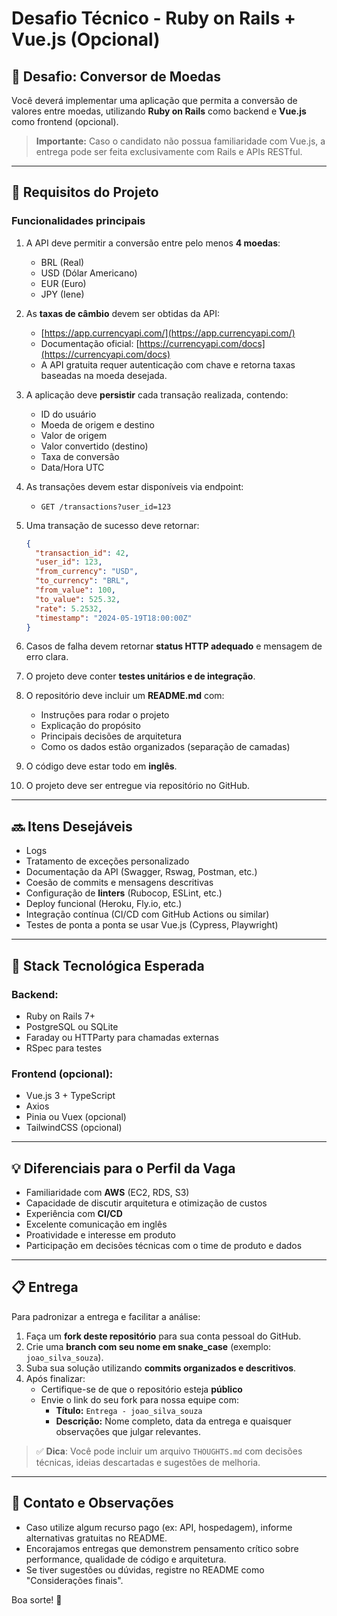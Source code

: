 # Desafio Técnico - Ruby on Rails + Vue.js (Opcional)

## 💸 Desafio: Conversor de Moedas

Você deverá implementar uma aplicação que permita a conversão de valores entre moedas, utilizando **Ruby on Rails** como backend e **Vue.js** como frontend (opcional).

> **Importante:** Caso o candidato não possua familiaridade com Vue.js, a entrega pode ser feita exclusivamente com Rails e APIs RESTful.

---

## 📆 Requisitos do Projeto

### Funcionalidades principais

1. A API deve permitir a conversão entre pelo menos **4 moedas**:

   * BRL (Real)
   * USD (Dólar Americano)
   * EUR (Euro)
   * JPY (Iene)

2. As **taxas de câmbio** devem ser obtidas da API:

   * [https://app.currencyapi.com/](https://app.currencyapi.com/)
   * Documentação oficial: [https://currencyapi.com/docs](https://currencyapi.com/docs)
   * A API gratuita requer autenticação com chave e retorna taxas baseadas na moeda desejada.

3. A aplicação deve **persistir** cada transação realizada, contendo:

   * ID do usuário
   * Moeda de origem e destino
   * Valor de origem
   * Valor convertido (destino)
   * Taxa de conversão
   * Data/Hora UTC

4. As transações devem estar disponíveis via endpoint:

   * `GET /transactions?user_id=123`

5. Uma transação de sucesso deve retornar:

   ```json
   {
     "transaction_id": 42,
     "user_id": 123,
     "from_currency": "USD",
     "to_currency": "BRL",
     "from_value": 100,
     "to_value": 525.32,
     "rate": 5.2532,
     "timestamp": "2024-05-19T18:00:00Z"
   }
   ```

6. Casos de falha devem retornar **status HTTP adequado** e mensagem de erro clara.

7. O projeto deve conter **testes unitários e de integração**.

8. O repositório deve incluir um **README.md** com:

   * Instruções para rodar o projeto
   * Explicação do propósito
   * Principais decisões de arquitetura
   * Como os dados estão organizados (separação de camadas)

9. O código deve estar todo em **inglês**.

10. O projeto deve ser entregue via repositório no GitHub.

---

## 🔜 Itens Desejáveis

* Logs
* Tratamento de exceções personalizado
* Documentação da API (Swagger, Rswag, Postman, etc.)
* Coesão de commits e mensagens descritivas
* Configuração de **linters** (Rubocop, ESLint, etc.)
* Deploy funcional (Heroku, Fly.io, etc.)
* Integração contínua (CI/CD com GitHub Actions ou similar)
* Testes de ponta a ponta se usar Vue.js (Cypress, Playwright)

---

## 🚀 Stack Tecnológica Esperada

### Backend:

* Ruby on Rails 7+
* PostgreSQL ou SQLite
* Faraday ou HTTParty para chamadas externas
* RSpec para testes

### Frontend (opcional):

* Vue.js 3 + TypeScript
* Axios
* Pinia ou Vuex (opcional)
* TailwindCSS (opcional)

---

## 💡 Diferenciais para o Perfil da Vaga

* Familiaridade com **AWS** (EC2, RDS, S3)
* Capacidade de discutir arquitetura e otimização de custos
* Experiência com **CI/CD**
* Excelente comunicação em inglês
* Proatividade e interesse em produto
* Participação em decisões técnicas com o time de produto e dados

---

## 📋 Entrega

Para padronizar a entrega e facilitar a análise:

1. Faça um **fork deste repositório** para sua conta pessoal do GitHub.
2. Crie uma **branch com seu nome em snake_case** (exemplo: `joao_silva_souza`).
3. Suba sua solução utilizando **commits organizados e descritivos**.
4. Após finalizar:
   - Certifique-se de que o repositório esteja **público**
   - Envie o link do seu fork para nossa equipe com:
     - **Título:** `Entrega - joao_silva_souza`
     - **Descrição:** Nome completo, data da entrega e quaisquer observações que julgar relevantes.

> ✅ **Dica**: Você pode incluir um arquivo `THOUGHTS.md` com decisões técnicas, ideias descartadas e sugestões de melhoria.

---

## 📢 Contato e Observações

* Caso utilize algum recurso pago (ex: API, hospedagem), informe alternativas gratuitas no README.
* Encorajamos entregas que demonstrem pensamento crítico sobre performance, qualidade de código e arquitetura.
* Se tiver sugestões ou dúvidas, registre no README como "Considerações finais".

Boa sorte! 🚀
